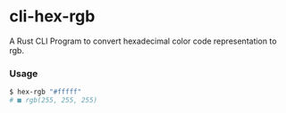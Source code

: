 # cli-hex-rgb

A Rust CLI Program to convert hexadecimal color code representation to rgb.


### Usage

```sh
$ hex-rgb "#fffff"
# ■ rgb(255, 255, 255)
```
